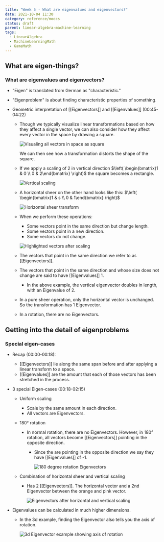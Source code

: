 ```yaml
---
title: "Week 5 - What are eigenvalues and eigenvectors?"
date: 2021-10-04 11:30
category: reference/moocs
status: draft
parent: linear-algebra-machine-learning
tags:
  - LinearAlgebra
  - MachineLearningMath
  - GameMath
---
```


## What are eigen-things?

### What are eigenvalues and eigenvectors?

* "Eigen" is translated from German as "characteristic."
* "Eigenproblem" is about finding characteristic properties of something.
 
* Geometric interpretation of [[Eigenvectors]] and [[Eigenvalues]] (00:45-04:22)
    * Though we typically visualize linear transformations based on how they affect a single vector, we can also consider how they affect every vector in the space by drawing a square.

        ![Visualing all vectors in space as square](/_media/laml-all-vectors-in-space-square.png)
        
        We can then see how a transformation distorts the shape of the square.

    * If we apply a scaling of 2 in vertical direction $\left( \begin{bmatrix}1 & 0 \\ 0 & 2\end{bmatrix} \right)$ the square becomes a rectangle.

        ![Vertical scaling](/_media/laml-vertical-scaling-to-rectangle.png)

    * A horizontal sheer on the other hand looks like this: $\left( \begin{bmatrix}1 & s \\ 0 & 1\end{bmatrix} \right)$

        ![Horizontal sheer transform](/_media/laml-horizontal-sheer-transform.png)

    * When we perform these operations:
        * Some vectors point in the same direction but change length.
        * Some vectors point in a new direction.
        * Some vectors do not change.

        ![Highlighted vectors after scaling](_media/laml-vectors-after-scaling.png)

    * The vectors that point in the same direction we refer to as [[Eigenvectors]].
    * The vectors that point in the same direction and whose size does not change are said to have [[Eigenvalues]] 1.
        * In the above example, the vertical eigenvector doubles in length, with an Eigenvalue of 2.

    * In a pure sheer operation, only the horizontal vector is unchanged. So the transformation has 1 Eigenvector.
    * In a rotation, there are no Eigenvectors.

## Getting into the detail of eigenproblems

### Special eigen-cases

* Recap (00:00-00:18):
    * [[Eigenvectors]] lie along the same span before and after applying a linear transform to a space.
    * [[Eigenvalues]] are the amount that each of those vectors has been stretched in the process.

* 3 special Eigen-cases (00:18-02:15)
    * Uniform scaling
        * Scale by the same amount in each direction.
        * All vectors are Eigenvectors.
    * 180° rotation
        * In normal rotation, there are no Eigenvectors. However, in 180° rotation, all vectors become [[Eigenvectors]] pointing in the opposite direction.
            * Since the are pointing in the opposite direction we say they have [[Eigenvalues]] of -1.
            
                ![180 degree rotation Eigenvectors](/_media/laml-180-rotation-eigenvectors.png)
            
    * Combination of horizontal sheer and vertical scaling
        * Has 2 [[Eigenvectors]]. The horizontal vector and a 2nd Eigenvector between the orange and pink vector.
        
            ![Eigenvectors after horizontal and vertical scaling](/_media/laml-horizontal-and-vertical-scaling.png)
            
* Eigenvalues can be calculated in much higher dimensions.
    * In the 3d example, finding the Eigenvector also tells you the axis of rotation.
    
        ![3d Eigenvector example showing axis of rotation](/_media/laml-3d-eigenvector-example.png)
